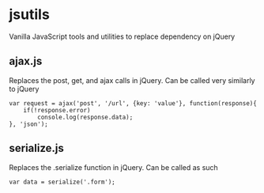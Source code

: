 # jsutils
Vanilla JavaScript tools and utilities to replace dependency on jQuery

## ajax.js
Replaces the post, get, and ajax calls in jQuery. Can be called very similarly to jQuery
```
var request = ajax('post', '/url', {key: 'value'}, function(response){
    if(!response.error)
        console.log(response.data);
}, 'json');
```

## serialize.js
Replaces the .serialize function in jQuery. Can be called as such
```
var data = serialize('.form');
```
